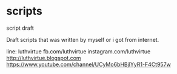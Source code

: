 # scripts
script draft

Draft scripts that was written by myself or i got from internet.

line: luthvirtue
fb.com/luthvirtue
instagram.com/luthvirtue
http://luthvirtue.blogspot.com
https://www.youtube.com/channel/UCyMo6bHBjlYyR1-F4Ct957w
